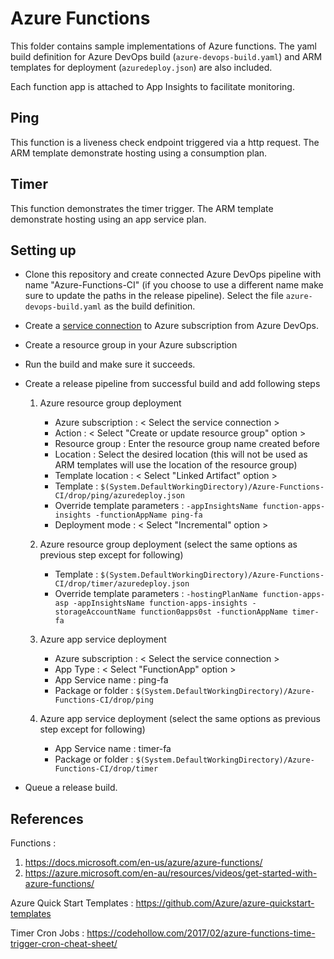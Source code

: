 # Azure Functions

This folder contains sample implementations of Azure functions. The yaml build definition for Azure DevOps build (`azure-devops-build.yaml`) and ARM templates for deployment (`azuredeploy.json`) are also included.

Each function app is attached to App Insights to facilitate monitoring.

## Ping

This function is a liveness check endpoint triggered via a http request. The ARM template demonstrate hosting using a consumption plan.

## Timer

This function demonstrates the timer trigger. The ARM template demonstrate hosting using an app service plan.

## Setting up

* Clone this repository and create connected Azure DevOps pipeline with name "Azure-Functions-CI" (if you choose to use a different name make sure to update the paths in the release pipeline). Select the file `azure-devops-build.yaml` as the build definition.
* Create a [service connection](https://docs.microsoft.com/en-us/azure/devops/pipelines/library/connect-to-azure?view=azdevops) to Azure subscription from Azure DevOps.
* Create a resource group in your Azure subscription
* Run the build and make sure it succeeds.
* Create a release pipeline from successful build and add following steps
 
  1. Azure resource group deployment  

       *  Azure subscription : < Select the service connection >
       *  Action :  < Select "Create or update resource group" option >
       *  Resource group : Enter the resource group name created before
       *  Location : Select the desired location (this will not be used as ARM templates will use the location of the resource group)
       *  Template location : < Select "Linked Artifact" option >
       *  Template : `$(System.DefaultWorkingDirectory)/Azure-Functions-CI/drop/ping/azuredeploy.json`
       *  Override template parameters : `-appInsightsName function-apps-insights -functionAppName ping-fa`
       *  Deployment mode : < Select "Incremental" option >

  2. Azure resource group deployment  (select the same options as previous step except for following)
        
       *  Template : `$(System.DefaultWorkingDirectory)/Azure-Functions-CI/drop/timer/azuredeploy.json`
       *  Override template parameters : `-hostingPlanName function-apps-asp -appInsightsName function-apps-insights -storageAccountName function0apps0st -functionAppName timer-fa`

  3. Azure app service deployment

       *  Azure subscription : < Select the service connection >
       *  App Type : < Select "FunctionApp" option >
       *  App Service name : ping-fa
       *  Package or folder : `$(System.DefaultWorkingDirectory)/Azure-Functions-CI/drop/ping`
    

  4. Azure app service deployment (select the same options as previous step except for following)
       *  App Service name : timer-fa
       *  Package or folder : `$(System.DefaultWorkingDirectory)/Azure-Functions-CI/drop/timer`

 *  Queue a release build.
   

## References

Functions : 
1. https://docs.microsoft.com/en-us/azure/azure-functions/
2. https://azure.microsoft.com/en-au/resources/videos/get-started-with-azure-functions/
 

Azure Quick Start Templates : https://github.com/Azure/azure-quickstart-templates

Timer Cron Jobs : https://codehollow.com/2017/02/azure-functions-time-trigger-cron-cheat-sheet/

